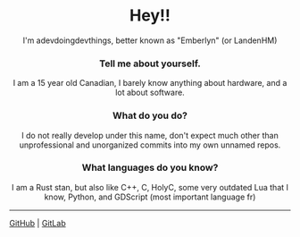 <h1 align="center">Hey!!</h1>
<p align="center">I'm adevdoingdevthings, better known as "Emberlyn" (or LandenHM)</p>

<h3 align="center">Tell me about yourself.</h3>
<p align="center">I am a 15 year old Canadian, I barely know anything about hardware, and a lot about software.</p>

<h3 align="center">What do you do?</h3>
<p align="center">I do not really develop under this name, don't expect much other than unprofessional and unorganized commits into my own unnamed repos.</p>

<h3 align="center">What languages do you know?</h3>
<p align="center">I am a Rust stan, but also like C++, C, HolyC, some very outdated Lua that I know, Python, and GDScript (most important language fr)</p>

<hr style="border-top: 1px solid #FFFFFF;">

[GitHub](https://github.com/adevdoingdevthings) |  [GitLab](https://gitlab.com/LandenHM)
